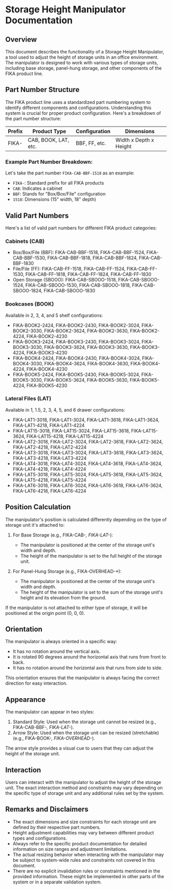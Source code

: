 # Storage Height Manipulator Documentation

## Overview

This document describes the functionality of a Storage Height Manipulator, a tool used to adjust the height of storage units in an office environment. The manipulator is designed to work with various types of storage units, including base storage, panel-hung storage, and other components of the FIKA product line.

## Part Number Structure

The FIKA product line uses a standardized part numbering system to identify different components and configurations. Understanding this system is crucial for proper product configuration. Here's a breakdown of the part number structure:

| Prefix | Product Type | Configuration | Dimensions |
|--------|--------------|---------------|------------|
| FIKA-  | CAB, BOOK, LAT, etc. | BBF, FF, etc. | Width x Depth x Height |

### Example Part Number Breakdown:

Let's take the part number `FIKA-CAB-BBF-1518` as an example:

- `FIKA-`: Standard prefix for all FIKA products
- `CAB`: Indicates a cabinet
- `BBF`: Stands for "Box/Box/File" configuration
- `1518`: Dimensions (15" width, 18" depth)

## Valid Part Numbers

Here's a list of valid part numbers for different FIKA product categories:

### Cabinets (CAB)

- Box/Box/File (BBF): FIKA-CAB-BBF-1518, FIKA-CAB-BBF-1524, FIKA-CAB-BBF-1530, FIKA-CAB-BBF-1818, FIKA-CAB-BBF-1824, FIKA-CAB-BBF-1830
- File/File (FF): FIKA-CAB-FF-1518, FIKA-CAB-FF-1524, FIKA-CAB-FF-1530, FIKA-CAB-FF-1818, FIKA-CAB-FF-1824, FIKA-CAB-FF-1830
- Open Storage (SBOOO): FIKA-CAB-SBOOO-1518, FIKA-CAB-SBOOO-1524, FIKA-CAB-SBOOO-1530, FIKA-CAB-SBOOO-1818, FIKA-CAB-SBOOO-1824, FIKA-CAB-SBOOO-1830

### Bookcases (BOOK)

Available in 2, 3, 4, and 5 shelf configurations:

- FIKA-BOOK2-2424, FIKA-BOOK2-2430, FIKA-BOOK2-3024, FIKA-BOOK2-3030, FIKA-BOOK2-3624, FIKA-BOOK2-3630, FIKA-BOOK2-4224, FIKA-BOOK2-4230
- FIKA-BOOK3-2424, FIKA-BOOK3-2430, FIKA-BOOK3-3024, FIKA-BOOK3-3030, FIKA-BOOK3-3624, FIKA-BOOK3-3630, FIKA-BOOK3-4224, FIKA-BOOK3-4230
- FIKA-BOOK4-2424, FIKA-BOOK4-2430, FIKA-BOOK4-3024, FIKA-BOOK4-3030, FIKA-BOOK4-3624, FIKA-BOOK4-3630, FIKA-BOOK4-4224, FIKA-BOOK4-4230
- FIKA-BOOK5-2424, FIKA-BOOK5-2430, FIKA-BOOK5-3024, FIKA-BOOK5-3030, FIKA-BOOK5-3624, FIKA-BOOK5-3630, FIKA-BOOK5-4224, FIKA-BOOK5-4230

### Lateral Files (LAT)

Available in 1, 1.5, 2, 3, 4, 5, and 6 drawer configurations:

- FIKA-LAT1-3018, FIKA-LAT1-3024, FIKA-LAT1-3618, FIKA-LAT1-3624, FIKA-LAT1-4218, FIKA-LAT1-4224
- FIKA-LAT15-3018, FIKA-LAT15-3024, FIKA-LAT15-3618, FIKA-LAT15-3624, FIKA-LAT15-4218, FIKA-LAT15-4224
- FIKA-LAT2-3018, FIKA-LAT2-3024, FIKA-LAT2-3618, FIKA-LAT2-3624, FIKA-LAT2-4218, FIKA-LAT2-4224
- FIKA-LAT3-3018, FIKA-LAT3-3024, FIKA-LAT3-3618, FIKA-LAT3-3624, FIKA-LAT3-4218, FIKA-LAT3-4224
- FIKA-LAT4-3018, FIKA-LAT4-3024, FIKA-LAT4-3618, FIKA-LAT4-3624, FIKA-LAT4-4218, FIKA-LAT4-4224
- FIKA-LAT5-3018, FIKA-LAT5-3024, FIKA-LAT5-3618, FIKA-LAT5-3624, FIKA-LAT5-4218, FIKA-LAT5-4224
- FIKA-LAT6-3018, FIKA-LAT6-3024, FIKA-LAT6-3618, FIKA-LAT6-3624, FIKA-LAT6-4218, FIKA-LAT6-4224

## Position Calculation

The manipulator's position is calculated differently depending on the type of storage unit it's attached to:

1. For Base Storage (e.g., FIKA-CAB-*, FIKA-LAT-*):
   - The manipulator is positioned at the center of the storage unit's width and depth.
   - The height of the manipulator is set to the full height of the storage unit.

2. For Panel-Hung Storage (e.g., FIKA-OVERHEAD-*):
   - The manipulator is positioned at the center of the storage unit's width and depth.
   - The height of the manipulator is set to the sum of the storage unit's height and its elevation from the ground.

If the manipulator is not attached to either type of storage, it will be positioned at the origin point (0, 0, 0).

## Orientation

The manipulator is always oriented in a specific way:
- It has no rotation around the vertical axis.
- It is rotated 90 degrees around the horizontal axis that runs from front to back.
- It has no rotation around the horizontal axis that runs from side to side.

This orientation ensures that the manipulator is always facing the correct direction for easy interaction.

## Appearance

The manipulator can appear in two styles:

1. Standard Style: Used when the storage unit cannot be resized (e.g., FIKA-CAB-BBF-*, FIKA-LAT-*).
2. Arrow Style: Used when the storage unit can be resized (stretchable) (e.g., FIKA-BOOK-*, FIKA-OVERHEAD-*).

The arrow style provides a visual cue to users that they can adjust the height of the storage unit.

## Interaction

Users can interact with the manipulator to adjust the height of the storage unit. The exact interaction method and constraints may vary depending on the specific type of storage unit and any additional rules set by the system.

## Remarks and Disclaimers

- The exact dimensions and size constraints for each storage unit are defined by their respective part numbers.
- Height adjustment capabilities may vary between different product types and configurations.
- Always refer to the specific product documentation for detailed information on size ranges and adjustment limitations.
- The actual resizing behavior when interacting with the manipulator may be subject to system-wide rules and constraints not covered in this document.
- There are no explicit invalidation rules or constraints mentioned in the provided information. These might be implemented in other parts of the system or in a separate validation system.